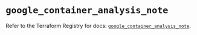 # `google_container_analysis_note`

Refer to the Terraform Registry for docs: [`google_container_analysis_note`](https://registry.terraform.io/providers/hashicorp/google/6.7.0/docs/resources/container_analysis_note).
